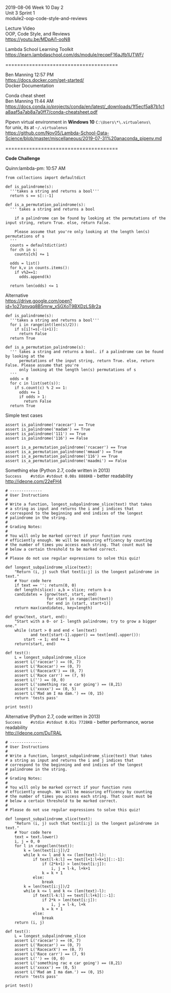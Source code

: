 
2019-08-06 Week 10 Day 2    
Unit 3 Sprint 1   
module2-oop-code-style-and-reviews   

Lecture Video  
OOP, Code Style, and Reviews  
https://youtu.be/MDpAi1-ooN8  

Lambda School Learning Toolkit  
https://learn.lambdaschool.com/ds/module/recqeF16aJfb1UTWF/  

======================================

Ben Manning 12:57 PM  
https://docs.docker.com/get-started/  
Docker Documentation    

Conda cheat sheet  
Ben Manning 11:44 AM
https://docs.conda.io/projects/conda/en/latest/_downloads/1f5ecf5a87b1c1a8aaf5a7ab8a7a0ff7/conda-cheatsheet.pdf  

Pipevn virtual environment in **Windows 10** `C:\Users\*\.virtualenvs\`  
for unix, its at `~/.virtualenvs`  
https://github.com/Nov05/Lambda-School-Data-Science/blob/master/miscellaneous/2019-07-31%20anaconda_pipenv.md 

======================================

**Code Challenge**  

Quinn:lambda-pm: 10:57 AM  
```
from collections import defaultdict

def is_palindrome(s): 
  '''takes a string and returns a bool''' 
  return s == s[::-1]
  
def is_a_permutation_palindrome(s): 
  ''' takes a string and returns a bool
  
    if a palindrome can be found by looking at the permutations of the input string, return True. else, return False. 
    
    Please assume that you're only looking at the length len(s) permutations of s 
  ''' 
  counts = defaultdict(int)
  for ch in s: 
    counts[ch] += 1
  
  odds = list()
  for k,v in counts.items(): 
    if v%2==1: 
      odds.append(k)
    
  return len(odds) <= 1 
```

Alternative    
https://drive.google.com/open?id=1o27qnvqq8B5mrw_xSGXoT9BXDzLS8r2a    

```
def is_palindrome(s): 
  '''takes a string and returns a bool''' 
  for i in range(int(len(s)/2)):
    if s[i]!=s[-(i+1)]:
      return False
  return True

def is_a_permutation_palindrome(s): 
  ''' takes a string and returns a bool. if a palindrome can be found by looking at the     
      permutations of the input string, return True. else, return False. Please assume that you're
      only looking at the length len(s) permutations of s 
  ''' 
  odds = 0
  for c in list(set(s)):
    if s.count(c) % 2 == 1:
      odds += 1
      if odds > 1:
        return False
  return True
```

Simple test cases  
```
assert is_palindrome('racecar') == True
assert is_palindrome('madam') == True
assert is_palindrome('111') == True
assert is_palindrome('116') == False

assert is_a_permutation_palindrome('rcacaer') == True
assert is_a_permutation_palindrome('mmaad') == True
assert is_a_permutation_palindrome('116') == True
assert is_a_permutation_palindrome('maadmi') == False
```

Something else (Python 2.7, code written in 2013)    
`Success	#stdin #stdout 0.08s 8888KB`  - better readability  
http://ideone.com/22eFH4  
```
# --------------
# User Instructions
#
# Write a function, longest_subpalindrome_slice(text) that takes 
# a string as input and returns the i and j indices that 
# correspond to the beginning and end indices of the longest 
# palindrome in the string. 
#
# Grading Notes:
# 
# You will only be marked correct if your function runs 
# efficiently enough. We will be measuring efficency by counting
# the number of times you access each string. That count must be
# below a certain threshold to be marked correct.
#
# Please do not use regular expressions to solve this quiz!
 
def longest_subpalindrome_slice(text):
    "Return (i, j) such that text[i:j] is the longest palindrome in text."
    # Your code here
    if text == '': return(0, 0)
    def length(slice): a,b = slice; return b-a
    candidates = [grow(text, start, end)
                  for start in range(len(text))
                  for end in (start, start+1)]
    return max(candidates, key=length)
 
def grow(text, start, end):
    "Start with a 0- or 1- length palindrome; try to grow a bigger one."
    while (start > 0 and end < len(text)
           and text[start-1].upper() == text[end].upper()):
        start -= 1; end += 1
    return(start, end)
 
def test():
    L = longest_subpalindrome_slice
    assert L('racecar') == (0, 7)
    assert L('Racecar') == (0, 7)
    assert L('RacecarX') == (0, 7)
    assert L('Race carr') == (7, 9)
    assert L('') == (0, 0)
    assert L('something rac e car going') == (8,21)
    assert L('xxxxx') == (0, 5)
    assert L('Mad am I ma dam.') == (0, 15)
    return 'tests pass'
 
print test()
```

Alternative (Python 2.7, code written in 2013)    
`Success	#stdin #stdout 0.01s 7728KB`  - better performance, worse readability   
http://ideone.com/DuTRAL  

```
# --------------
# User Instructions
#
# Write a function, longest_subpalindrome_slice(text) that takes 
# a string as input and returns the i and j indices that 
# correspond to the beginning and end indices of the longest 
# palindrome in the string. 
#
# Grading Notes:
# 
# You will only be marked correct if your function runs 
# efficiently enough. We will be measuring efficency by counting
# the number of times you access each string. That count must be
# below a certain threshold to be marked correct.
#
# Please do not use regular expressions to solve this quiz!
 
def longest_subpalindrome_slice(text):
    "Return (i, j) such that text[i:j] is the longest palindrome in text."
    # Your code here
    text = text.lower()
    i, j = 0, 0
    for l in range(len(text)):
        k = len(text[i:j])/2
        while k <= l and k <= (len(text)-l):
            if text[l-k:l] == text[l+1:l+k+1][::-1]:
                if (2*k+1) > len(text[i:j]):
                    i, j = l-k, l+k+1
                k = k + 1
            else:
                break
        k = len(text[i:j])/2
        while k <= l and k <= (len(text)-l):
            if text[l-k:l] == text[l:l+k][::-1]:
                if 2*k > len(text[i:j]):
                    i, j = l-k, l+k
                k = k + 1
            else:
                break
    return (i, j)
 
def test():
    L = longest_subpalindrome_slice
    assert L('racecar') == (0, 7)
    assert L('Racecar') == (0, 7)
    assert L('RacecarX') == (0, 7)
    assert L('Race carr') == (7, 9)
    assert L('') == (0, 0)
    assert L('something rac e car going') == (8,21)
    assert L('xxxxx') == (0, 5)
    assert L('Mad am I ma dam.') == (0, 15)
    return 'tests pass'
 
print test()
```
